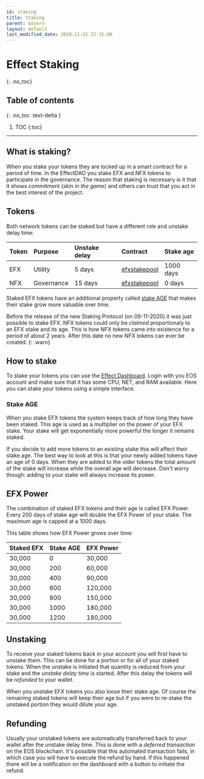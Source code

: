 ```yaml
---
id: staking
title: Staking
parent: Govern
layout: default
last_modified_date: 2020-11-22 22:31:00
---
```


# Effect Staking
{: .no_toc}

## Table of contents
{: .no_toc .text-delta }

1. TOC
{:toc}

---

## What is staking?

When you stake your tokens they are locked up in a smart contract for a period
of time. In the EffectDAO you stake EFX and NFX tokens to participate in the
governance. The reason that staking is necessary is it that it shows commitment
(*skin in the game*) and others can trust that you act in the best interest of
the project.

## Tokens

Both network tokens can be staked but have a different role and unstake delay
time:

| Token | Purpose    | Unstake delay | Contract                                              | Stake age                                        |
|:------|:-----------|:--------------|:------------------------------------------------------|:-------------------------------------------------|
| EFX   | Utility    | 5 days        | [efxstakepool](https://bloks.io/account/efxstakepool) | <span class="label label-green">1000 days<span/> |
| NFX   | Governance | 15 days       | [efxstakepool](https://bloks.io/account/efxstakepool) | <span class="label label-yellow">0 days<span/>   |


Staked EFX tokens have an additional property called [stake AGE](#effect-power)
that makes their stake grow more valuable over time.

Before the release of the new Staking Protocol (on 09-11-2020) it was just
possible to stake EFX. NFX tokens could only be *claimed* proportionaly to an EFX
stake and its age. This is how NFX tokens came into existence for a period of
about 2 years. After this date no new NFX tokens can ever be created.
{: .warn}

## How to stake

To stake your tokens you can use the [Effect
Dashboard](https://dashboard.effect.ai/stake). Login with you EOS account and
make sure that it has some CPU, NET, and RAM available. Here you can stake your
tokens using a simple interface.

### Stake AGE

When you stake EFX tokens the system keeps track of how long they have been
staked. This age is used as a multiplier on the power of your EFX stake. Your
stake will get exponentially more powerful the longer it remains staked.

If you decide to add more tokens to an existing stake this will affect their
stake age. The best way to look at this is that your newly added tokens have an
age of 0 days. When they are added to the older tokens the total amount of the
stake will increase while the overall age will decrease. Don't worry though:
adding to your stake will always increase its power.

## EFX Power

The combination of staked EFX tokens and their age is called EFX Power. Every
200 days of stake age will double the EFX Power of your stake. The maximum age
is capped at a 1000 days.

This table shows how EFX Power grows over time:

| Staked EFX | Stake AGE | EFX  Power |
|------------|-----------|--------------|
| 30,000     | 0         | 30,000       |
| 30,000     | 200       | 60,000       |
| 30,000     | 400       | 90,000       |
| 30,000     | 600       | 120,000      |
| 30,000     | 800       | 150,000      |
| 30,000     | 1000      | 180,000      |
| 30,000     | 1200      | 180,000      |

## Unstaking

To receive your staked tokens back in your account you will first have to
unstake them. This can be done for a portion or for all of your staked
tokens. When the unstake is initiated that quantity is reduced from your stake
and the *unstake delay time* is started. After this delay the tokens will be
*refunded* to your wallet.

When you unstake EFX tokens you also loose their stake age. Of course the
remaining staked tokens will keep their age but if you were to re-stake the
unstaked portion they would dilute your age.

## Refunding

Usually your unstaked tokens are automatically transferred back to your wallet
after the unstake delay time. This is done with a *deferred transaction* on the
EOS blockchain. It's possible that this automated transaction fails, in which
case you will have to execute the refund by hand. If this happened there will be
a notification on the dashboard with a button to initiate the refund.

<!---
---

## Technical deep-dive

### Staking formulas
### Offline staking
### Caveats
-->
